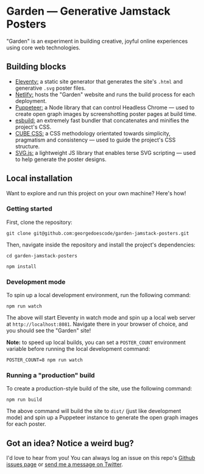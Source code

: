 # Garden — Generative Jamstack Posters

"Garden" is an experiment in building creative, joyful online experiences using core web technologies.

## Building blocks

- [Eleventy:](https://www.11ty.dev/) a static site generator that generates the site's `.html` and generative `.svg` poster files.
- [Netlify:](https://www.netlify.com/) hosts the "Garden" website and runs the build process for each deployment.
- [Puppeteer:](https://developers.google.com/web/tools/puppeteer) a Node library that can control Headless Chrome — used to create open graph images by screenshotting poster pages at build time.
- [esbuild:](https://esbuild.github.io/) an extremely fast bundler that concatenates and minifies the project's CSS.
- [CUBE CSS:](https://cube.fyi/) a CSS methodology orientated towards simplicity, pragmatism and consistency — used to guide the project's CSS structure.
- [SVG.js:](https://svgjs.dev/docs/3.0/) a lightweight JS library that enables terse SVG scripting — used to help generate the poster designs.

## Local installation

Want to explore and run this project on your own machine? Here's how!

### Getting started

First, clone the repository:

`git clone git@github.com:georgedoescode/garden-jamstack-posters.git`

Then, navigate inside the repository and install the project's dependencies:

`cd garden-jamstack-posters`

`npm install`

### Development mode

To spin up a local development environment, run the following command:

`npm run watch`

The above will start Eleventy in watch mode and spin up a local web server at `http://localhost:8081`. Navigate there in your browser of choice, and you should see the "Garden" site!

**Note:** to speed up local builds, you can set a `POSTER_COUNT` environment variable before running the local development command:

`POSTER_COUNT=8 npm run watch`

### Running a "production" build

To create a production-style build of the site, use the following command:

`npm run build`

The above command will build the site to `dist/` (just like development mode) and spin up a Puppeteer instance to generate the open graph images for each poster.

## Got an idea? Notice a weird bug?

I'd love to hear from you! You can always log an issue on this repo's [Github issues page](https://github.com/georgedoescode/garden-jamstack-posters/issues) or [send me a message on Twitter](https://twitter.com/georgedoescode).
